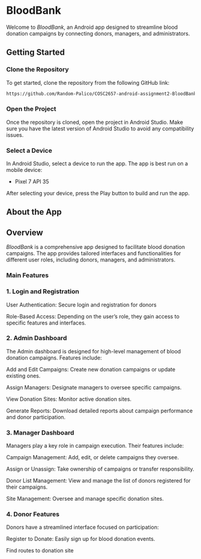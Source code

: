 # BloodBank

Welcome to *BloodBank*, an Android app designed to streamline blood donation campaigns by connecting donors, managers, and administrators. 

## Getting Started

### Clone the Repository

To get started, clone the repository from the following GitHub link:

```markdown
https://github.com/Random-Palico/COSC2657-android-assignment2-BloodBank.git
```

### Open the Project
Once the repository is cloned, open the project in Android Studio. Make sure you have the latest version of Android Studio to avoid any compatibility issues.

### Select a Device

In Android Studio, select a device to run the app. The app is best run on a mobile device:

 - Pixel 7 API 35

After selecting your device, press the Play button to build and run the app.

## About the App

## Overview

*BloodBank* is a comprehensive app designed to facilitate blood donation campaigns. The app provides tailored interfaces and functionalities for different user roles, including donors, managers, and administrators. 

### Main Features

### 1. Login and Registration

User Authentication: Secure login and registration for donors

Role-Based Access: Depending on the user’s role, they gain access to specific features and interfaces.

### 2. Admin Dashboard

The Admin dashboard is designed for high-level management of blood donation campaigns. Features include:

Add and Edit Campaigns: Create new donation campaigns or update existing ones.

Assign Managers: Designate managers to oversee specific campaigns.

View Donation Sites: Monitor active donation sites.

Generate Reports: Download detailed reports about campaign performance and donor participation.

### 3. Manager Dashboard

Managers play a key role in campaign execution. Their features include:

Campaign Management: Add, edit, or delete campaigns they oversee.

Assign or Unassign: Take ownership of campaigns or transfer responsibility.

Donor List Management: View and manage the list of donors registered for their campaigns.

Site Management: Oversee and manage specific donation sites.

### 4. Donor Features

Donors have a streamlined interface focused on participation:

Register to Donate: Easily sign up for blood donation events.

Find routes to donation site

